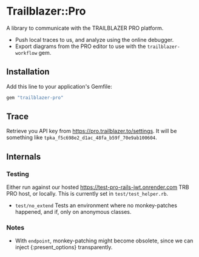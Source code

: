 # Trailblazer::Pro

A library to communicate with the TRAILBLAZER PRO platform.

* Push local traces to us, and analyze using the online debugger.
* Export diagrams from the PRO editor to use with the `trailblazer-workflow` gem.

## Installation

Add this line to your application's Gemfile:

```ruby
gem "trailblazer-pro"
```

## Trace

Retrieve you API key from https://pro.trailblazer.to/settings.
It will be something like `tpka_f5c698e2_d1ac_48fa_b59f_70e9ab100604`.

## Internals

### Testing

Either run against our hosted https://test-pro-rails-jwt.onrender.com TRB PRO host, or locally. This is currently set in `test/test_helper.rb`.


* `test/no_extend` Tests an environment where no monkey-patches happened, and if, only on anonymous classes.

### Notes

* With `endpoint`, monkey-patching might become obsolete, since we can inject {:present_options} transparently.

